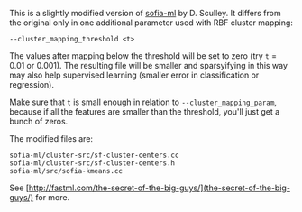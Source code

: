 This is a slightly modified version of [sofia-ml](http://code.google.com/p/sofia-ml/) by D. Sculley. It differs from the original only in one additional parameter used with RBF cluster mapping:

`--cluster_mapping_threshold <t>`

The values after mapping below the threshold will be set to zero (try `t` = 0.01 or 0.001). The resulting file will be smaller and sparsyifying in this way may also help supervised learning (smaller error in classification or regression).

Make sure that `t` is small enough in relation to `--cluster_mapping_param`, because if all the features are smaller than the threshold, you'll just get a bunch of zeros.

The modified files are:

	sofia-ml/cluster-src/sf-cluster-centers.cc
	sofia-ml/cluster-src/sf-cluster-centers.h
	sofia-ml/src/sofia-kmeans.cc

See [http://fastml.com/the-secret-of-the-big-guys/](the-secret-of-the-big-guys/) for more.